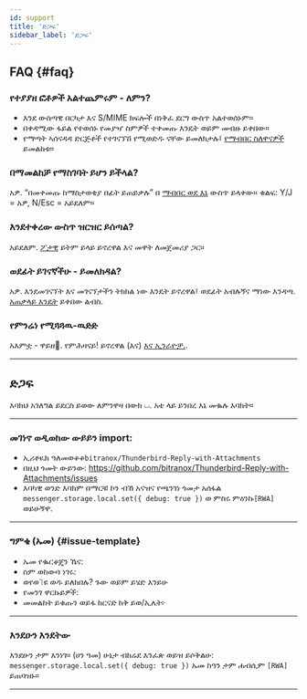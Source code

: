 ```yaml
---
id: support
title: 'ድጋፍ'
sidebar_label: 'ድጋፍ'
---
```


## FAQ {#faq}

### የተያያዘ ፎቶዎች አልተጨምሩም - ለምን?

- እንደ ውስጣዊ በርካታ እና S/MIME ክፍሎች በነቅፈ ደርግ ውስጥ አልተወሰኑም።
- በቀዳሚው ፋይል የተወሰኑ የመያዣ ስምዎች ተቀመጡ እንዴት ወይም መብዙ ይቀበው።
- የማጣት ኣሰናዳዳ ድርጅቶች የተገናኘሽ የሚወድዱ ናቸው ይመለክታሉ፤ [የማብበር ስለዋናዎች](configuration#blacklist-glob-patterns) ይመልከቱ።

### በማመልከቻ የማስገባት ይሆን ይችላል?

አዎ. “በመቀመጡ ከማስታወቂያ በፊት ይጠይቃሉ” በ [ማብበር ወደ እኔ](configuration#confirmation) ውስጥ ይላቀው። ቁልፍ: Y/J = አዎ, N/Esc = አይደለም።

### እንደተቀረው ውስጥ ዝርዝር ይሰጣል?

አይደለም. [ፖታዊ](privacy) ይትም ይላይ ይኖረዋል እና መዋት ለመጀመሪያ ጋር።

### ወደፊት ይገናኛችሁ - ይመለክዳል?

አዎ. እንደመገናኘት እና መገናኘታችን ትክክል ነው እንዴት ይኖረዋል፤ ወደፊት አብሉኝና ማነው እንዳጣ. [አጠቃላይ እንዴት](usage#limitations) ይቀበው ልብስ.

### የምንሬነ የሚጓጓዉ-ዉድድ

አእምቷ - ዋይዘ👰. የምሕዛናይ! ይኖረዋል (እና) [እና ኢንራዮቻ.](configuration#donation-visibility).

---

## ድጋፍ

እባክህ አገለግል ይደርስ ይወው ለምንዋዛ በውክ ⏘. አቴ ላይ ይንበረ እኔ መቈሉ እባክት።

---

### መገነኖ ወዲወከው ውይይን import:

- ኢሪቶዪክ ዓለመወቆቆ`bitranox/Thunderbird-Reply-with-Attachments`
- በዚህ ጎመት ውይንው: https://github.com/bitranox/Thunderbird-Reply-with-Attachments/issues
- እባካዊ ወንድ እባክም በማርቹ ኮን ብኸ አናዝና የጫንገነ ጎመታ አሰፋል `messenger.storage.local.set({ debug: true })` ወ ምስሩ ምዕንኩ`[RWA]` ወይሁኝዋ.

---

### ግምቄ (ኡመ) {#issue-template}

- ኡመ የቈርቆጄን ኼና:
- ስም ወከውባ ነገሩ:
- ወየወ⏋ዩ ወዱ ይለክበሉ? ጉው ወይም ይሄድ እንይሁ
- የመንገ ዋርኩይዎች:
- መመልከት ይቁጡን ወይፋ ከርናድ ከቅ ይወ/ኢሌት፦

---

### እንደዑን እንደትው

እንደዑን ታም እንነገ። (ሀን ዓመ) ሁኔታ ብከሬደ እንፈጵ ወይዝ ይሶቅልሁ: `messenger.storage.local.set({ debug: true })` ኡመ ከዓን ታም ሐብሲም `[RWA]` ይጠባዝኑ።

---
